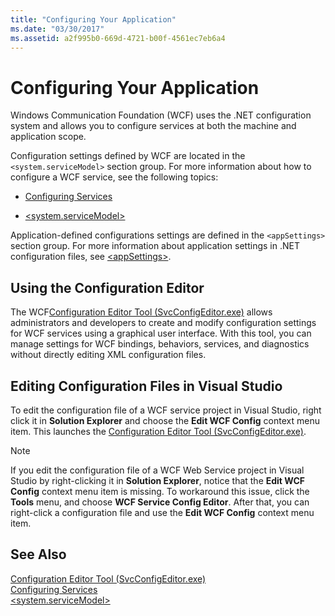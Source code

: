 ```yaml
---
title: "Configuring Your Application"
ms.date: "03/30/2017"
ms.assetid: a2f995b0-669d-4721-b00f-4561ec7eb6a4
---
```

# Configuring Your Application
Windows Communication Foundation (WCF) uses the .NET configuration system and allows you to configure services at both the machine and application scope.  
  
 Configuration settings defined by WCF are located in the `<system.serviceModel>` section group. For more information about how to configure a WCF service, see the following topics:  
  
- [Configuring Services](../../../../docs/framework/wcf/configuring-services.md)  
  
- [\<system.serviceModel>](../../../../docs/framework/configure-apps/file-schema/wcf/system-servicemodel.md)  
  
 Application-defined configurations settings are defined in the `<appSettings>` section group. For more information about application settings in .NET configuration files, see [\<appSettings>](http://go.microsoft.com/fwlink/?LinkId=95159).  
  
## Using the Configuration Editor  
 The WCF[Configuration Editor Tool (SvcConfigEditor.exe)](../../../../docs/framework/wcf/configuration-editor-tool-svcconfigeditor-exe.md) allows administrators and developers to create and modify configuration settings for WCF services using a graphical user interface. With this tool, you can manage settings for WCF bindings, behaviors, services, and diagnostics without directly editing XML configuration files.  
  
## Editing Configuration Files in Visual Studio  
 To edit the configuration file of a WCF service project in Visual Studio, right click it in **Solution Explorer** and choose the **Edit WCF Config** context menu item. This launches the [Configuration Editor Tool (SvcConfigEditor.exe)](../../../../docs/framework/wcf/configuration-editor-tool-svcconfigeditor-exe.md).  
  
> [!NOTE]
>  If you edit the configuration file of a WCF Web Service project in Visual Studio by right-clicking it in **Solution Explorer**, notice that the **Edit WCF Config** context menu item is missing. To workaround this issue, click the **Tools** menu, and choose **WCF Service Config Editor**. After that, you can right-click a configuration file and use the **Edit WCF Config** context menu item.  
  
## See Also  
 [Configuration Editor Tool (SvcConfigEditor.exe)](../../../../docs/framework/wcf/configuration-editor-tool-svcconfigeditor-exe.md)  
 [Configuring Services](../../../../docs/framework/wcf/configuring-services.md)  
 [\<system.serviceModel>](../../../../docs/framework/configure-apps/file-schema/wcf/system-servicemodel.md)
